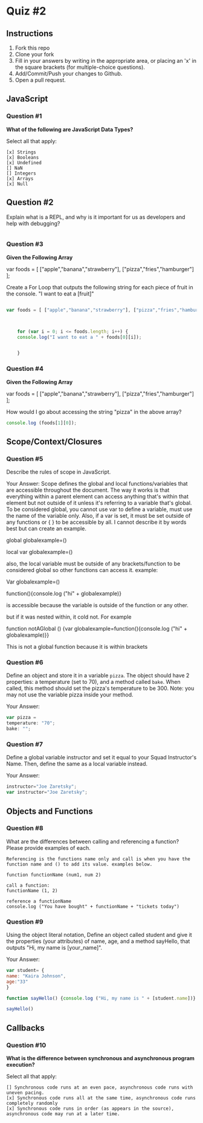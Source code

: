 # Quiz #2

## Instructions

1. Fork this repo
2. Clone your fork
3. Fill in your answers by writing in the appropriate area, or placing an 'x' in
the square brackets (for multiple-choice questions).
4. Add/Commit/Push your changes to Github.
5. Open a pull request.

## JavaScript

### Question #1

**What of the following are JavaScript Data Types?**

Select all that apply:
```
[x] Strings
[x] Booleans
[x] Undefined
[] NaN
[] Integers
[x] Arrays
[x] Null
```

## Question #2

Explain what is a REPL, and why is it important for us as developers and help with debugging?

```REPL creates a computer environment that Reads, Evaluates, Prints, and Loops commands, giving an output developers can use to run their code. In class we use REPL.it and I am assuming that the console in chrome's inspection tool is a type of REPL as well.  

```
### Question #3

**Given the Following Array**

var foods = [ ["apple","banana","strawberry"], ["pizza","fries","hamburger"] ];

Create a For Loop that outputs the following string for each piece of fruit in the console. "I want to eat a [fruit]"

```js

var foods = [ ["apple","banana","strawberry"], ["pizza","fries","hamburger"] ];



    for (var i = 0; i <= foods.length; i++) {
    console.log("I want to eat a " + foods[0][i]);


    }


```
### Question #4

**Given the Following Array**

var foods = [ ["apple","banana","strawberry"], ["pizza","fries","hamburger"] ];

How would I go about accessing the string "pizza" in the above array?

```js
console.log (foods[1][0]);
```

## Scope/Context/Closures

### Question #5

Describe the rules of scope in JavaScript.

Your Answer:
Scope defines the global and local functions/variables that are accessible throughout the document. The way it works is that everything within a parent element can access anything that's within that element but not outside of it unless it's referring to a variable that's global. To be considered global, you cannot use var to define a variable, must use the name of the variable only. Also, if a var is set, it must be set outside of any functions or { } to be accessible by all. I cannot describe it by words best but can create an example.

global
globalexample=()

local
var globalexample=()

also, the local variable must be outside of any brackets/function to be considered global so other functions can access it. example:

Var globalexample=()

function(){console.log ("hi" + globalexample)}

is accessible because the variable is outside of the function or any other.

but if it was nested within, it cold not. For example

function notAGlobal () {var globalexample=function(){console.log ("hi" + globalexample)}}

This is not a global function because it is within brackets


### Question #6

Define an object and store it in a variable `pizza`. The object should have 2
properties: a temperature (set to 70), and a method called `bake`. When called,
this method should set the pizza's temperature to be 300. Note: you may not use
the variable pizza inside your method.

Your Answer:
```js
var pizza =
temperature: "70";
bake: "";

```

### Question #7

Define a global variable instructor and set it equal to your Squad Instructor's Name. Then, define the same as a local variable instead.

Your Answer:
```js
instructor="Joe Zaretsky";
var instructor="Joe Zaretsky";
```

## Objects and Functions

### Question #8

What are the differences between calling and referencing a function? Please provide examples of each.

```
Referencing is the functions name only and call is when you have the function name and () to add its value. examples below.

function functionName (num1, num 2)

call a function:
functionName (1, 2)

reference a functionName
console.log ("You have bought" + functionName + "tickets today")

```
### Question #9

Using the object literal notation, Define an object called student and give it the properties (your attributes) of name, age, and a method sayHello, that outputs "Hi, my name is [your_name]".

Your Answer:
```js
var student= {
name: "Kaira Johnson",
age:"33"
}

function sayHello() {console.log ("Hi, my name is " + [student.name])}

sayHello()
```

## Callbacks

### Question #10

**What is the difference between synchronous and asynchronous program execution?**

Select all that apply:
```
[] Synchronous code runs at an even pace, asynchronous code runs with uneven pacing.
[x] Synchronous code runs all at the same time, asynchronous code runs completely randomly
[x] Synchronous code runs in order (as appears in the source), asynchronous code may run at a later time.
```
